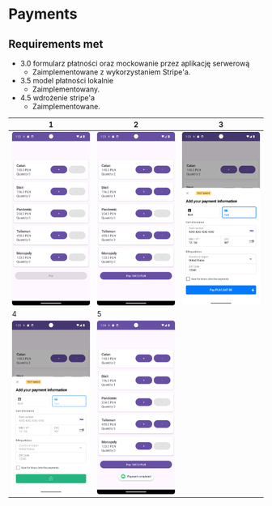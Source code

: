 # Payments

## Requirements met

- 3.0 formularz płatności oraz mockowanie przez aplikację serwerową
  - Zaimplementowane z wykorzystaniem Stripe'a.
- 3.5 model płatności lokalnie
  - Zaimplementowany.
- 4.5 wdrożenie stripe'a
  - Zaimplementowane.

| 1                                    | 2                                    | 3                                    |
| ------------------------------------ | ------------------------------------ | ------------------------------------ |
| ![screenshot](./screenshots/ss1.png) | ![screenshot](./screenshots/ss2.png) | ![screenshot](./screenshots/ss3.png) |
| 4                                    | 5                                    |                                      |
| ![screenshot](./screenshots/ss4.png) | ![screenshot](./screenshots/ss5.png) |
